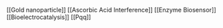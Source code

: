 [[Gold nanoparticle]]
[[Ascorbic Acid Interference]]
[[Enzyme Biosensor]]
[[Bioelectrocatalysis]]
[[Pqq]]
